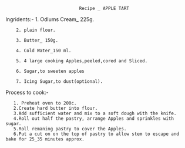                                Recipe _ APPLE TART    


Ingridents:- 
        1. Odlums Cream_ 225g.

        2. plain flour.

        3. Butter_ 150g.

        4. Cold Water_150 ml.

        5. 4 large cooking Apples,peeled,cored and Sliced.

        6. Sugar,to sweeten apples

        7. Icing Sugar,to dust(optional).

Process to cook:-
       
       1. Preheat oven to 200c.
       2.Create hard butter into flour.
       3.Add sufficient water and mix to a soft dough with the knife.
       4.Roll out half the pastry, arrange Apples and sprinkles with sugar.
       5.Roll remaning pastry to cover the Apples.
       6.Put a cut on on the top of pastry to allow stem to escape and bake for 25_35 minutes approx.
